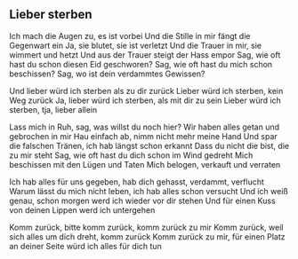 ## Lieber sterben

Ich mach die Augen zu, es ist vorbei
Und die Stille in mir fängt die Gegenwart ein
Ja, sie blutet, sie ist verletzt
Und die Trauer in mir, sie wimmert und hetzt
Und aus der Trauer steigt der Hass empor
Sag, wie oft hast du schon diesen Eid geschworen?
Sag, wie oft hast du mich schon beschissen?
Sag, wo ist dein verdammtes Gewissen?

Und lieber würd ich sterben als zu dir zurück
Lieber würd ich sterben, kein Weg zurück
Ja, lieber würd ich sterben, als mit dir zu sein
Lieber würd ich sterben, tja, lieber allein

Lass mich in Ruh, sag, was willst du noch hier?
Wir haben alles getan und gebrochen in mir
Hau einfach ab, nimm nicht mehr meine Hand
Und spar die falschen Tränen, ich hab längst schon erkannt
Dass du nicht die bist, die zu mir steht
Sag, wie oft hast du dich schon im Wind gedreht
Mich beschissen mit den Lügen und Taten
Mich belogen, verkauft und verraten

Ich hab alles für uns gegeben,
hab dich gehasst, verdammt, verflucht
Warum lässt du mich nicht leben, ich hab alles schon versucht
Und ich weiß genau, schon morgen werd ich wieder vor dir stehen
Und für einen Kuss von deinen Lippen werd ich untergehen

Komm zurück, bitte komm zurück, komm zurück zu mir
Komm zurück, weil sich alles um dich dreht, komm zurück
Komm zurück zu mir, für einen Platz an deiner Seite
würd ich alles für dich tun
